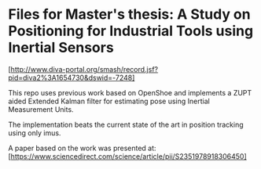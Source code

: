 # Files for Master's thesis: A Study on Positioning for Industrial Tools using Inertial Sensors

[http://www.diva-portal.org/smash/record.jsf?pid=diva2%3A1654730&dswid=-7248]

This repo uses previous work based on OpenShoe and implements a ZUPT aided Extended Kalman filter for estimating pose using Inertial Measurement Units.

The implementation beats the current state of the art in position tracking using only imus.

A paper based on the work was presented at: [https://www.sciencedirect.com/science/article/pii/S2351978918306450]
